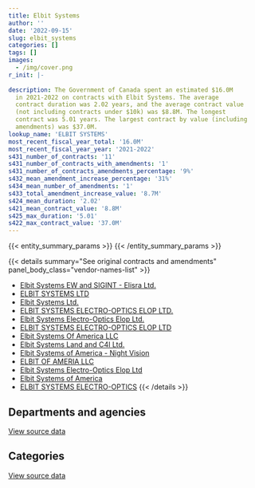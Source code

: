 ```yaml
---
title: Elbit Systems
author: ''
date: '2022-09-15'
slug: elbit_systems
categories: []
tags: []
images:
  - /img/cover.png
r_init: |-
  
description: The Government of Canada spent an estimated $16.0M
  in 2021-2022 on contracts with Elbit Systems. The average
  contract duration was 2.02 years, and the average contract value
  (not including contracts under $10k) was $8.8M. The longest
  contract was 5.01 years. The largest contract by value (including
  amendments) was $37.0M.
lookup_name: 'ELBIT SYSTEMS'
most_recent_fiscal_year_total: '16.0M'
most_recent_fiscal_year_year: '2021-2022'
s431_number_of_contracts: '11'
s431_number_of_contracts_with_amendments: '1'
s431_number_of_contracts_amendments_percentage: '9%'
s432_mean_amendment_increase_percentage: '31%'
s434_mean_number_of_amendments: '1'
s433_total_amendment_increase_value: '8.7M'
s424_mean_duration: '2.02'
s421_mean_contract_value: '8.8M'
s425_max_duration: '5.01'
s422_max_contract_value: '37.0M'
---
```


<script src="/rmarkdown-libs/htmlwidgets/htmlwidgets.js"></script>
<link href="/rmarkdown-libs/datatables-css/datatables-crosstalk.css" rel="stylesheet" />
<script src="/rmarkdown-libs/datatables-binding/datatables.js"></script>
<script src="/rmarkdown-libs/jquery/jquery-3.6.0.min.js"></script>
<link href="/rmarkdown-libs/dt-core-bootstrap/css/dataTables.bootstrap.min.css" rel="stylesheet" />
<link href="/rmarkdown-libs/dt-core-bootstrap/css/dataTables.bootstrap.extra.css" rel="stylesheet" />
<script src="/rmarkdown-libs/dt-core-bootstrap/js/jquery.dataTables.min.js"></script>
<script src="/rmarkdown-libs/dt-core-bootstrap/js/dataTables.bootstrap.min.js"></script>
<link href="/rmarkdown-libs/crosstalk/css/crosstalk.min.css" rel="stylesheet" />
<script src="/rmarkdown-libs/crosstalk/js/crosstalk.min.js"></script>
<script src="/rmarkdown-libs/htmlwidgets/htmlwidgets.js"></script>
<link href="/rmarkdown-libs/datatables-css/datatables-crosstalk.css" rel="stylesheet" />
<script src="/rmarkdown-libs/datatables-binding/datatables.js"></script>
<script src="/rmarkdown-libs/jquery/jquery-3.6.0.min.js"></script>
<link href="/rmarkdown-libs/dt-core-bootstrap/css/dataTables.bootstrap.min.css" rel="stylesheet" />
<link href="/rmarkdown-libs/dt-core-bootstrap/css/dataTables.bootstrap.extra.css" rel="stylesheet" />
<script src="/rmarkdown-libs/dt-core-bootstrap/js/jquery.dataTables.min.js"></script>
<script src="/rmarkdown-libs/dt-core-bootstrap/js/dataTables.bootstrap.min.js"></script>
<link href="/rmarkdown-libs/crosstalk/css/crosstalk.min.css" rel="stylesheet" />
<script src="/rmarkdown-libs/crosstalk/js/crosstalk.min.js"></script>

{{< entity_summary_params >}}
{{< /entity_summary_params >}}

{{< details summary="See original contracts and amendments" panel_body_class="vendor-names-list" >}}
- [Elbit Systems EW and SIGINT - Elisra Ltd.](https://search.open.canada.ca/en/ct/?sort=contract_value_f%20desc&page=1&search_text=%22Elbit%20Systems%20EW%20and%20SIGINT%20-%20Elisra%20Ltd.%22)
- [ELBIT SYSTEMS LTD](https://search.open.canada.ca/en/ct/?sort=contract_value_f%20desc&page=1&search_text=%22ELBIT%20SYSTEMS%20LTD%22)
- [Elbit Systems Ltd.](https://search.open.canada.ca/en/ct/?sort=contract_value_f%20desc&page=1&search_text=%22Elbit%20Systems%20Ltd.%22)
- [ELBIT SYSTEMS ELECTRO-OPTICS ELOP LTD.](https://search.open.canada.ca/en/ct/?sort=contract_value_f%20desc&page=1&search_text=%22ELBIT%20SYSTEMS%20ELECTRO-OPTICS%20ELOP%20LTD.%22)
- [Elbit Systems Electro-Optics Elop Ltd.](https://search.open.canada.ca/en/ct/?sort=contract_value_f%20desc&page=1&search_text=%22Elbit%20Systems%20Electro-Optics%20Elop%20Ltd.%22)
- [ELBIT SYSTEMS ELECTRO-OPTICS ELOP LTD](https://search.open.canada.ca/en/ct/?sort=contract_value_f%20desc&page=1&search_text=%22ELBIT%20SYSTEMS%20ELECTRO-OPTICS%20ELOP%20LTD%22)
- [Elbit Systems Of America LLC](https://search.open.canada.ca/en/ct/?sort=contract_value_f%20desc&page=1&search_text=%22Elbit%20Systems%20Of%20America%20LLC%22)
- [Elbit Systems Land and C4I Ltd.](https://search.open.canada.ca/en/ct/?sort=contract_value_f%20desc&page=1&search_text=%22Elbit%20Systems%20Land%20and%20C4I%20Ltd.%22)
- [Elbit Systems of America - Night Vision](https://search.open.canada.ca/en/ct/?sort=contract_value_f%20desc&page=1&search_text=%22Elbit%20Systems%20of%20America%20-%20Night%20Vision%22)
- [ELBIT OF AMERIA LLC](https://search.open.canada.ca/en/ct/?sort=contract_value_f%20desc&page=1&search_text=%22ELBIT%20OF%20AMERIA%20LLC%22)
- [Elbit Systems Electro-Optics Elop Ltd](https://search.open.canada.ca/en/ct/?sort=contract_value_f%20desc&page=1&search_text=%22Elbit%20Systems%20Electro-Optics%20Elop%20Ltd%22)
- [Elbit Systems of America](https://search.open.canada.ca/en/ct/?sort=contract_value_f%20desc&page=1&search_text=%22Elbit%20Systems%20of%20America%22)
- [ELBIT SYSTEMS ELECTRO-OPTICS](https://search.open.canada.ca/en/ct/?sort=contract_value_f%20desc&page=1&search_text=%22ELBIT%20SYSTEMS%20ELECTRO-OPTICS%22)
{{< /details >}}

## Departments and agencies

<div id="htmlwidget-1" style="width:100%;height:auto;" class="datatables html-widget"></div>
<script type="application/json" data-for="htmlwidget-1">{"x":{"style":"bootstrap","filter":"none","vertical":false,"data":[["<a href=\"/departments/dnd-mdn/\">National Defence<\/a>","<a href=\"/departments/tc/\">Transport Canada<\/a>"],[17094431.23,null],[17848550.04,null],[1476181.89,2987820.82],[187391.29,15805139.12]],"container":"<table class=\"table table-striped table-hover row-border order-column display\">\n  <thead>\n    <tr>\n      <th>Department<\/th>\n      <th>2018-2019<\/th>\n      <th>2019-2020<\/th>\n      <th>2020-2021<\/th>\n      <th>2021-2022<\/th>\n    <\/tr>\n  <\/thead>\n<\/table>","options":{"order":[[4,"desc"]],"pageLength":10,"autoWidth":true,"columnDefs":[{"targets":1,"render":"function(data, type, row, meta) {\n    return type !== 'display' ? data : DTWidget.formatCurrency(data, \"$\", 2, 3, \",\", \".\", true, null);\n  }"},{"targets":2,"render":"function(data, type, row, meta) {\n    return type !== 'display' ? data : DTWidget.formatCurrency(data, \"$\", 2, 3, \",\", \".\", true, null);\n  }"},{"targets":3,"render":"function(data, type, row, meta) {\n    return type !== 'display' ? data : DTWidget.formatCurrency(data, \"$\", 2, 3, \",\", \".\", true, null);\n  }"},{"targets":4,"render":"function(data, type, row, meta) {\n    return type !== 'display' ? data : DTWidget.formatCurrency(data, \"$\", 2, 3, \",\", \".\", true, null);\n  }"},{"width":"16%","targets":[1,2,3,4]},{"className":"dt-right","targets":[1,2,3,4]}],"orderClasses":false}},"evals":["options.columnDefs.0.render","options.columnDefs.1.render","options.columnDefs.2.render","options.columnDefs.3.render"],"jsHooks":[]}</script>
<p class="text-right">
<a href="https://github.com/GoC-Spending/contracts-data/tree/main/data/out/vendors/elbit_systems/summary_by_fiscal_year_by_department.csv" class="source-data-link btn btn-link">View source data</a>
</p>

## Categories

<div id="htmlwidget-2" style="width:100%;height:auto;" class="datatables html-widget"></div>
<script type="application/json" data-for="htmlwidget-2">{"x":{"style":"bootstrap","filter":"none","vertical":false,"data":[["<a href=\"/categories/defence/\">Defence<\/a>","<a href=\"/categories/transportation_and_logistics/\">Transportation and logistics<\/a>","<a href=\"/categories/industrial_products_and_services/\">Industrial products and services<\/a>"],[5731982.86,null,11362448.38],[5747686.92,null,12100863.12],[1476181.89,2987820.82,null],[null,15805139.12,187391.29]],"container":"<table class=\"table table-striped table-hover row-border order-column display\">\n  <thead>\n    <tr>\n      <th>Category<\/th>\n      <th>2018-2019<\/th>\n      <th>2019-2020<\/th>\n      <th>2020-2021<\/th>\n      <th>2021-2022<\/th>\n    <\/tr>\n  <\/thead>\n<\/table>","options":{"order":[[4,"desc"]],"dom":"t","pageLength":30,"autoWidth":true,"columnDefs":[{"targets":1,"render":"function(data, type, row, meta) {\n    return type !== 'display' ? data : DTWidget.formatCurrency(data, \"$\", 2, 3, \",\", \".\", true, null);\n  }"},{"targets":2,"render":"function(data, type, row, meta) {\n    return type !== 'display' ? data : DTWidget.formatCurrency(data, \"$\", 2, 3, \",\", \".\", true, null);\n  }"},{"targets":3,"render":"function(data, type, row, meta) {\n    return type !== 'display' ? data : DTWidget.formatCurrency(data, \"$\", 2, 3, \",\", \".\", true, null);\n  }"},{"targets":4,"render":"function(data, type, row, meta) {\n    return type !== 'display' ? data : DTWidget.formatCurrency(data, \"$\", 2, 3, \",\", \".\", true, null);\n  }"},{"width":"16%","targets":[1,2,3,4]},{"className":"dt-right","targets":[1,2,3,4]}],"orderClasses":false,"lengthMenu":[10,25,30,50,100]}},"evals":["options.columnDefs.0.render","options.columnDefs.1.render","options.columnDefs.2.render","options.columnDefs.3.render"],"jsHooks":[]}</script>
<p class="text-right">
<a href="https://github.com/GoC-Spending/contracts-data/tree/main/data/out/vendors/elbit_systems/summary_by_fiscal_year_by_category.csv" class="source-data-link btn btn-link">View source data</a>
</p>
